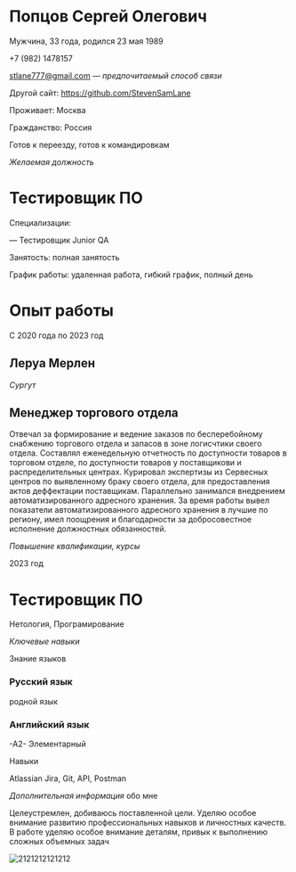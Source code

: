 # Попцов Сергей Олегович
Мужчина, 33 года, родился 23 мая 1989

+7 (982) 1478157

stlane777@gmail.com — _предпочитаемый способ связи_

Другой сайт: https://github.com/StevenSamLane

Проживает: Москва

Гражданство: Россия

Готов к переезду, готов к командировкам


_Желаемая должность_
# Тестировщик ПО

Специализации:

— Тестировщик Junior QA

Занятость: полная занятость

График работы: удаленная работа, гибкий график, полный день


# Опыт работы
С 2020 года по 2023 год 
## Леруа Мерлен
_Сургут_
## Менеджер торгового отдела
Отвечал за формирование и ведение заказов по бесперебойному снабжению торгового отдела и запасов в зоне логисчтики своего отдела. Составлял еженедельную отчетность по доступности товаров в торговом отделе, по доступности товаров у поставщикови и распределительных центрах. Курировал экспертизы из Сервесных центров по выявленному браку своего отдела, для предоставления актов деффектации поставщикам. Параллельно занимался внедрением автоматизированного адресного хранения. За время работы вывел показатели автоматизированного адресного хранения в лучшие по региону, имел поощрения и благодарности за добросовестное исполнение должностных обязанностей.


_Повышение квалификации, курсы_

2023 год 

# Тестировщик ПО
Нетология, Програмирование


_Ключевые навыки_

Знание языков
### Русский язык 
родной язык
### Английский язык
-А2- Элементарный

Навыки

Atlassian Jira,  Git,  API,  Postman


_Дополнительная информация_
обо мне

Целеустремлен, добиваюсь поставленной цели. Уделяю особое внимание развитию
профессиональных навыков и личностных качеств. В работе уделяю особое внимание
деталям, привык к выполнению сложных объемных задач

![2121212121212](https://github.com/StevenSamLane/Resume/assets/138297842/e91d5f6a-01f8-4e26-8b66-5e73ab695088)



 


